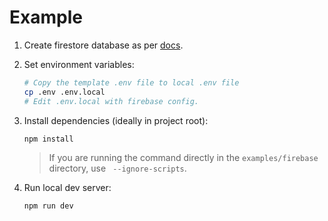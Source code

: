# Example

1. Create firestore database as per [docs](https://firebase.google.com/docs/firestore/quickstart#create).
1. Set environment variables:

   ```sh
   # Copy the template .env file to local .env file
   cp .env .env.local
   # Edit .env.local with firebase config.
   ```

1. Install dependencies (ideally in project root):

   ```sh
   npm install
   ```

   > If you are running the command directly in the `examples/firebase` directory, use ` --ignore-scripts`.

1. Run local dev server:

   ```sh
   npm run dev
   ```
